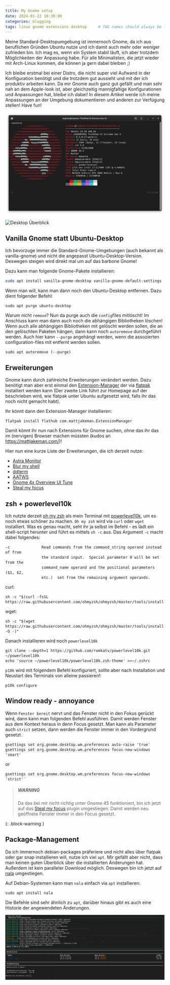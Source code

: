 ```yaml
---
title: My Gnome setup
date: 2024-01-22 10:30:00 
categories: blogging 
tags: linux gnome extensions desktop     # TAG names should always be lowercase
---
```


Meine Standard-Desktopumgebung ist immernoch Gnome, da ich aus beruflichen Gründen Ubuntu nutze und ich damit auch mehr oder weniger zufrieden bin. Ich mag es, wenn ein System stabil läuft, ich aber trotzdem Möglichkeiten der Anpassung habe. Für alle Minimalisten, die jetzt wieder mit Arch-Linux kommen, die können ja gern dabei bleiben ;)

Ich bleibe erstmal bei einer Distro, die nicht super viel Aufwand in der Konfiguration benötigt und die trotzdem gut aussieht und mit der ich produktiv arbeiten kann. Da mir Gnome auch ganz gut gefällt und man sehr nah an dem Apple-look ist, aber gleichzeitig mannigfaltige Konfigurationen und Anpassungen hat, bleibe ich dabei! In diesem Artikel werde ich meine Anpassungen an der Umgebung dokumentieren und anderen zur Verfügung stellen! Have fun!

![Terminal](/assets/img/neofetch.png)

![Desktop Überblick](/assets/img/desktop.png)

## Vanilla Gnome statt Ubuntu-Desktop

Ich bevorzuge immer die Standard-Gnome-Umgebungen (auch bekannt als vanilla-gnome) und nicht die angepasst Ubuntu-Desktop-Version. Deswegen steigen wird direkt mal um auf das barbone Gnome!

Dazu kann man folgende Gnome-Pakete installieren:

```bash
sudo apt install vanilla-gnome-desktop vanilla-gnome-default-settings
```

Wenn man will, kann man dann noch den Ubuntu-Desktop entfernen. Dazu dient folgender Befehl:

```shell
sudo apt purge ubuntu-desktop
```

Warum nicht `remove`? Nun da purge auch die `config`files mitlöscht! Im Anschluss kann man dann auch noch die abhängigen Bibliotheken löschen! Wenn auch alle abhängigen Bibliotheken mit gelöscht werden sollen, die an den gelöschten Paketen hängen, dann kann noch `autoremove` durchgeführt werden. Auch hier kann `--purge` angehängt werden, wenn die assozierten configuration-files mit entfernt werden sollen.

```shell 
sudo apt autoremove (--purge)
```
## Erweiterungen

Gnome kann durch zahlreiche Erweiterungen verändert werden. Dazu benötigt man aber erst einmal den [Extension-Manager](https://github.com/mjakeman/extension-manager) der via [flatpak](https://www.flatpak.org/setup/Ubuntu) installiert werden kann (Der zweite Link führt zur Homepage auf der beschrieben wird, wie flatpak unter Ubuntu aufgesetzt wird, falls ihr das noch nicht gemacht habt). 

Ihr könnt dann den Extension-Manager installieren:
```shell
flatpak install flathub com.mattjakeman.ExtensionManager
```

Damit könnt ihr nun nach Extensions für Gnome suchen, ohne das ihr das im (nervigen) Browser machen müssten (kudos an https://mattjakeman.com/)!

Hier nun eine kurze Liste der Erweiterungen, die ich derzeit nutze: 
- [Astra Monitor](https://github.com/AstraExt/astra-monitor)
- [Blur my shell](https://github.com/aunetx/blur-my-shell)
- [ddterm](https://github.com/ddterm/gnome-shell-extension-ddterm)
- [AATWS](https://github.com/G-dH/advanced-alttab-window-switcher) 
- [Gnome 4x Overview UI Tune](https://github.com/axxapy/gnome-ui-tune)
- [Steal my focus](https://github.com/zalckos/GrandTheftFocus)

## zsh + powerlevel10k

Ich nutzte derzeit [oh my zsh](https://ohmyz.sh/) als mein Terminal mit [powerlevel10k](https://github.com/romkatv/powerlevel10k?tab=readme-ov-file#configuration-wizard), um es noch etwas schöner zu machen. `Oh my zsh` wird via `curl` oder `wget` installiert. Was es genau macht, seht ihr ja selbst im Befehl - es lädt ein shell-script herunter und führt es mittels `sh -c` aus.
Das Argument `-c` macht dabei folgendes:

```shell
-c              Read commands from the command_string operand instead of from 
				the standard input.  Special parameter 0 will be set from the 
				command_name operand and the positional parameters ($1, $2, 
				etc.)  set from the remaining argument operands.
```

curl:

```shell
sh -c "$(curl -fsSL https://raw.githubusercontent.com/ohmyzsh/ohmyzsh/master/tools/install.sh)"
```

wget:

```shell
sh -c "$(wget https://raw.githubusercontent.com/ohmyzsh/ohmyzsh/master/tools/install.sh -O -)"
```

Danach installieren wird noch `powerlevel10k`

```shell
git clone --depth=1 https://github.com/romkatv/powerlevel10k.git ~/powerlevel10k
echo 'source ~/powerlevel10k/powerlevel10k.zsh-theme' >>~/.zshrc
```

`p10k` wird mit folgendem Befehl konfiguriert, sollte aber nach Installation und Neustart des Terminals von alleine passieren!:

```shell
p10k configure
```

## Window ready - annoyance

Wenn `Fenster bereit` nervt und das Fenster nicht in den Fokus gerückt wird, dann kann man folgenden Befehl ausführen. Damit werden Fenster aus dem Kontext heraus in denn Focus gesetzt. Man kann als Parameter auch `strict` setzen, dann werden die Fenster immer in den Vordergrund gesetzt.


```shell
gsettings set org.gnome.desktop.wm.preferences auto-raise 'true'
gsettings set org.gnome.desktop.wm.preferences focus-new-windows 'smart'
```
or

```shell
gsettings set org.gnome.desktop.wm.preferences focus-new-windows 'strict'`
```

> ##### WARNING
>
> Da das bei mir nicht richtig unter Gnome 45 funktioniert, bin ich jetzt auf das [Steal my focus](https://github.com/zalckos/GrandTheftFocus) plugin umgestiegen. Damit werden neu geöffnete Fenster immer in den Focus gesetzt.
> 
{: .block-warning }

## Package-Management

Da ich immernoch debian-packages präferiere und nicht alles über flatpak oder gar snap installieren will, nutze ich viel `apt`. Mir gefällt aber nicht, dass man keinen guten Überblick über die installierten Änderungen hat. Außerdem ist kein paralleler Download möglich. Deswegen bin ich jetzt auf [nala](https://gitlab.com/volian/nala)
umgestiegen. 

Auf Debian-Systemen kann man `nala` einfach via `apt` installieren:

```shell
sudo apt install nala
```

Die Befehle sind sehr ähnlich zu `apt`, darüber hinaus gibt es auch eine Historie der angewendeten Änderungen.

![Nala](/assets/img/nala.png)
